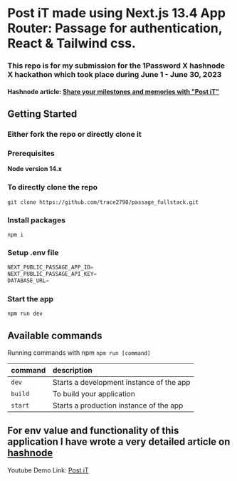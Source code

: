# Post iT made using Next.js 13.4 App Router: Passage for authentication, React & Tailwind css.

### This repo is for my submission for the 1Password X hashnode X hackathon which took place during June 1 - June 30, 2023

#### Hashnode article: [Share your milestones and memories with "Post iT"](https://shreyas-chaliha.hashnode.dev/share-your-milestones-and-memories-with-post-it) 

## Getting Started

### Either fork the repo or directly clone it

### Prerequisites

**Node version 14.x**

### To directly clone the repo

```shell
git clone https://github.com/trace2798/passage_fullstack.git
```

### Install packages

```shell
npm i
```

### Setup .env file

```js
NEXT_PUBLIC_PASSAGE_APP_ID=
NEXT_PUBLIC_PASSAGE_API_KEY=
DATABASE_URL=
```

### Start the app

```shell
npm run dev
```

## Available commands

Running commands with npm `npm run [command]`

| command         | description                              |
| :-------------- | :--------------------------------------- |
| `dev`           | Starts a development instance of the app |
| `build`         | To build your application                |
| `start`         | Starts a production  instance of the app |

## For env value and functionality of this application I have wrote a very detailed article on [hashnode](https://shreyas-chaliha.hashnode.dev/share-your-milestones-and-memories-with-post-it)


Youtube Demo Link: [Post iT](https://youtu.be/f2AgUAKaifA)
